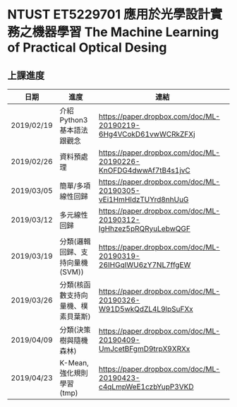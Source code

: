 # NTUST ET5229701 應用於光學設計實務之機器學習 The Machine Learning of Practical Optical Desing
## 上課進度
| 日期       | 進度                               | 連結                                                            |
|------------|------------------------------------|-----------------------------------------------------------------|
| 2019/02/19 | 介紹Python3基本語法跟觀念          | https://paper.dropbox.com/doc/ML-20190219-6Hg4VCokD61vwWCRkZFXj |
| 2019/02/26 | 資料預處理                         | https://paper.dropbox.com/doc/ML-20190226-KnOFDG4dwwAf7tB4s1jvC |
| 2019/03/05 | 簡單/多項線性回歸                  | https://paper.dropbox.com/doc/ML-20190305-vEi1HmHIdzTUYrd8nhUuG |
| 2019/03/12 | 多元線性回歸                       | https://paper.dropbox.com/doc/ML-20190312-lgHhzez5pRQRyuLebwQGF |
| 2019/03/19 | 分類(邏輯回歸、支持向量機(SVM))    | https://paper.dropbox.com/doc/ML-20190319-26IHGqIWU6zY7NL7ffgEW |
| 2019/03/26 | 分類(核函數支持向量機、樸素貝葉斯) | https://paper.dropbox.com/doc/ML-20190326-W91D5wkQdZL4L9lpSuFXx |
| 2019/04/09 | 分類(決策樹與隨機森林)             | https://paper.dropbox.com/doc/ML-20190409-UmJcetBFgmD9trpX9XRXx |
| 2019/04/23 | K-Mean,強化規則學習(tmp) | https://paper.dropbox.com/doc/ML-20190423-c4qLmpWeE1czbYupP3VKD |
